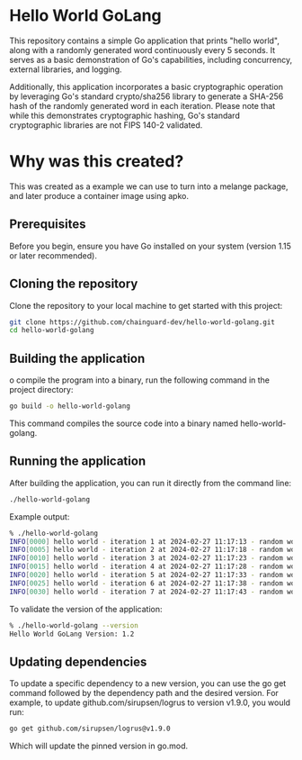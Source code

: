 # Hello World GoLang

This repository contains a simple Go application that prints "hello world",
along with a randomly generated word continuously every 5 seconds. It serves as
a basic demonstration of Go's capabilities, including concurrency, external
libraries, and logging.

Additionally, this application incorporates a basic cryptographic operation by
leveraging Go's standard crypto/sha256 library to generate a SHA-256 hash of the
randomly generated word in each iteration. Please note that while this
demonstrates cryptographic hashing, Go's standard cryptographic libraries are
not FIPS 140-2 validated.

# Why was this created?

This was created as a example we can use to turn into a melange package, and
later produce a container image using apko.

## Prerequisites

Before you begin, ensure you have Go installed on your system (version 1.15 or
later recommended).

## Cloning the repository

Clone the repository to your local machine to get started with this project:

```bash
git clone https://github.com/chainguard-dev/hello-world-golang.git
cd hello-world-golang
```

## Building the application

o compile the program into a binary, run the following command in the project
directory:

```bash
go build -o hello-world-golang
```

This command compiles the source code into a binary named hello-world-golang.

## Running the application

After building the application, you can run it directly from the command line:

```bash
./hello-world-golang
```

Example output:

```bash
% ./hello-world-golang
INFO[0000] hello world - iteration 1 at 2024-02-27 11:17:13 - random word: Beetleberyl - hash: 5dc4927eacf941b994d5b98eb5451887394e8f2ce2050e05eaa2481faf81661c
INFO[0005] hello world - iteration 2 at 2024-02-27 11:17:18 - random word: Catchertrail - hash: ed35b39871fa62b9f91e9dd11618ff851917a336c771b9157ec108836017202a
INFO[0010] hello world - iteration 3 at 2024-02-27 11:17:23 - random word: Biterbrindle - hash: 0f98eb5e6b046363c42d5bd36a8e6d99dd1e0d08a1d7ea629541ae7de9987cfd
INFO[0015] hello world - iteration 4 at 2024-02-27 11:17:28 - random word: Thumbhail - hash: 5cb5b9dd0327e1eee59305c343459f1cf9cb3dc116ccd0743771a64650690e90
INFO[0020] hello world - iteration 5 at 2024-02-27 11:17:33 - random word: Kittenvivid - hash: 55d50efe20193f12f2e1eb26ba2069fd4422a294364d74489537c8e72ed25234
INFO[0025] hello world - iteration 6 at 2024-02-27 11:17:38 - random word: Duckpeppermint - hash: 19299196b763ffce9afd13280c268aab0a9eae237a2e3c06bac625a21f824f47
INFO[0030] hello world - iteration 7 at 2024-02-27 11:17:43 - random word: Footwool - hash: a3a3fd79f76761091199925cbc19d548fb238897a9eca2f3e9d66d743e658110
```

To validate the version of the application:

```bash
% ./hello-world-golang --version
Hello World GoLang Version: 1.2
```

## Updating dependencies

To update a specific dependency to a new version, you can use the go get command
followed by the dependency path and the desired version. For example, to update
github.com/sirupsen/logrus to version v1.9.0, you would run:

```bash
go get github.com/sirupsen/logrus@v1.9.0
```

Which will update the pinned version in go.mod.
